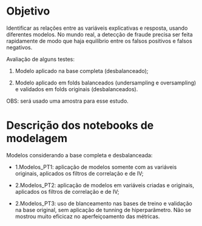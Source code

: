 # Objetivo

Identificar as relações entre as variáveis explicativas e resposta, usando diferentes modelos. No mundo real, a detecção de fraude precisa ser feita rapidamente de modo que haja equilíbrio entre os falsos positivos e falsos negativos.

Avaliação de alguns testes:

1. Modelo aplicado na base completa (desbalanceado);

2. Modelo aplicado em folds balanceados (undersampling e oversampling) e validados em folds originais (desbalanceados).

OBS: será usado uma amostra para esse estudo.


# Descrição dos notebooks de modelagem

Modelos considerando a base completa e desbalanceada: 

- 1.Modelos_PT1: aplicação de modelos somente com as variáveis originais, aplicados os filtros de correlação e de IV;

- 2.Modelos_PT2: aplicação de modelos em variáveis criadas e originais, aplicados os filtros de correlação e de IV;

- 2.Modelos_PT3: uso de blanceamento nas bases de treino e validação na base original, sem aplicação de tunning de hiperparâmetro. Não se mostrou muito eficicaz no aperfeiçoamento das métricas.